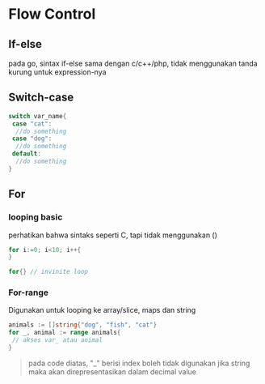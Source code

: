 # Flow Control

## If-else

pada go, sintax if-else sama dengan c/c++/php, tidak menggunakan tanda kurung untuk expression-nya

## Switch-case

```go
switch var_name{
 case "cat":
  //do something
 case "dog":
  //do something
 default:
  //do something
}
```

## For

### looping basic

perhatikan bahwa sintaks seperti C, tapi tidak menggunakan ()

```go
for i:=0; i<10; i++{
}

for{} // invinite loop
```

### For-range

Digunakan untuk looping ke array/slice, maps dan string

```go
animals := []string{"dog", "fish", "cat"}
for _, animal := range animals{
 // akses var_ atau animal
}
```

>pada code diatas, "_" berisi index boleh tidak digunakan
>jika string maka akan direpresentasikan dalam decimal value
